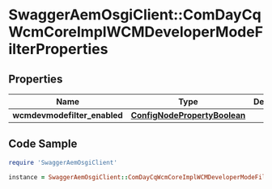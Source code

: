# SwaggerAemOsgiClient::ComDayCqWcmCoreImplWCMDeveloperModeFilterProperties

## Properties

Name | Type | Description | Notes
------------ | ------------- | ------------- | -------------
**wcmdevmodefilter_enabled** | [**ConfigNodePropertyBoolean**](ConfigNodePropertyBoolean.md) |  | [optional] 

## Code Sample

```ruby
require 'SwaggerAemOsgiClient'

instance = SwaggerAemOsgiClient::ComDayCqWcmCoreImplWCMDeveloperModeFilterProperties.new(wcmdevmodefilter_enabled: null)
```


